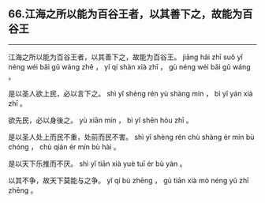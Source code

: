 ## 66.江海之所以能为百谷王者，以其善下之，故能为百谷王
---


<ruby><rbc><rb> 江海之所以能为百谷王者，以其善下之，故能为百谷王。 </rb></rbc>
  <rtc><rt> jiāng  hǎi  zhī  suǒ  yǐ  néng  wéi  bǎi  gǔ  wáng  zhě ， yǐ  qí  shàn  xià  zhī ， gù  néng  wéi  bǎi  gǔ  wáng 。</rt></rtc>
</ruby>

<ruby><rbc><rb> 是以圣人欲上民，必以言下之。 </rb></rbc>
  <rtc><rt> shì  yǐ  shèng  rén  yù  shàng  mín ， bì  yǐ  yán  xià  zhī 。</rt></rtc>
</ruby>

<ruby><rbc><rb> 欲先民，必以身後之。 </rb></rbc>
  <rtc><rt> yù  xiān  mín ， bì  yǐ  shēn  hòu  zhī 。</rt></rtc>
</ruby>

<ruby><rbc><rb> 是以圣人处上而民不重，处前而民不害。 </rb></rbc>
  <rtc><rt> shì  yǐ  shèng  rén  chù  shàng  ér  mín  bù  chóng ， chù  qián  ér  mín  bù  hài 。</rt></rtc>
</ruby>

<ruby><rbc><rb> 是以天下乐推而不厌。 </rb></rbc>
  <rtc><rt> shì  yǐ  tiān  xià  yuè  tuī  ér  bù  yàn 。</rt></rtc>
</ruby>

<ruby><rbc><rb> 以其不争，故天下莫能与之争。 </rb></rbc>
  <rtc><rt> yǐ  qí  bù  zhēng ， gù  tiān  xià  mò  néng  yǔ  zhī  zhēng 。</rt></rtc>
</ruby>

<ruby><rbc><rb>   </rb></rbc>
  <rtc><rt> </rt></rtc>
</ruby>

